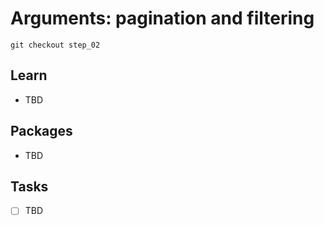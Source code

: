 # Arguments: pagination and filtering

`git checkout step_02`

## Learn
- TBD

## Packages

- TBD

## Tasks
- [ ] TBD
